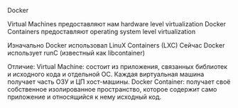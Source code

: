 Docker


Virtual Machines предоставляют нам hardware level virtualization
Docker Containers предоставляют operating system level virtualization


Изначально Docker использовал LinuX Containers (LXC)
Сейчас Docker использует runC (известный как libcontainer)

Отличие:
Virtual Machine: состоит из приложения, связанных библиотек и исходного кода и отдельной ОС. 
Каждая виртуальная машина получает часть ОЗУ и ЦП хост-машины.
Docker Container: получает своё собственное изолированное пространство, которое содержит само приложение и относящийся к нему исходный код.



